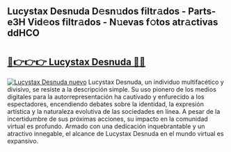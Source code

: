 ## Lucystax Desnuda D𝚎sn𝚞dos filtr𝚊dos - Parts-e3H Vid𝚎os filtr𝚊dos - N𝚞evas f𝚘tos atr𝚊ctivas ddHCO

# <h2><a href="http://mb0lrk.tromn.icu/?c=Lucystax+Desnuda">🔗👉👉👉 Lucystax Desnuda 🔗🔗</a></h2>

[![Lucystax Desnuda nuevo](https://i.imgur.com/pEAQMta.gif)](http://mb0lrk.tromn.icu/?c=Lucystax+Desnuda)
Lucystax Desnuda, un individuo multifacético y divisivo, se resiste a la descripción simple. Su uso pionero de los medios digitales para la autorrepresentación ha cautivado y enfurecido a los espectadores, encendiendo debates sobre la identidad, la expresión artística y la naturaleza evolutiva de las sociedades en línea. A pesar de la incertidumbre de sus próximas acciones, su impacto en la comunidad virtual es profundo. Armado con una dedicación inquebrantable y un atractivo innegable, el alcance de Lucystax Desnuda en el mundo virtual es expansivo.
